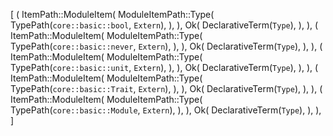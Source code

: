 [
    (
        ItemPath::ModuleItem(
            ModuleItemPath::Type(
                TypePath(`core::basic::bool`, `Extern`),
            ),
        ),
        Ok(
            DeclarativeTerm(`Type`),
        ),
    ),
    (
        ItemPath::ModuleItem(
            ModuleItemPath::Type(
                TypePath(`core::basic::never`, `Extern`),
            ),
        ),
        Ok(
            DeclarativeTerm(`Type`),
        ),
    ),
    (
        ItemPath::ModuleItem(
            ModuleItemPath::Type(
                TypePath(`core::basic::unit`, `Extern`),
            ),
        ),
        Ok(
            DeclarativeTerm(`Type`),
        ),
    ),
    (
        ItemPath::ModuleItem(
            ModuleItemPath::Type(
                TypePath(`core::basic::Trait`, `Extern`),
            ),
        ),
        Ok(
            DeclarativeTerm(`Type`),
        ),
    ),
    (
        ItemPath::ModuleItem(
            ModuleItemPath::Type(
                TypePath(`core::basic::Module`, `Extern`),
            ),
        ),
        Ok(
            DeclarativeTerm(`Type`),
        ),
    ),
]